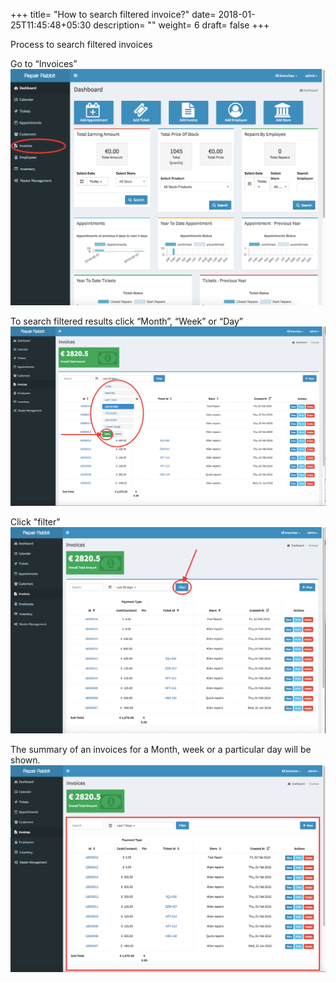 +++
title= "How to search filtered invoice?"
date= 2018-01-25T11:45:48+05:30
description= ""
weight= 6 
draft= false
+++




Process to search filtered invoices
 

Go to “Invoices” 
![How to search filtered invoice?](/images/invoice/how_to_search_filtered_invoice/go_to_invoice.png)

To search filtered results click “Month”, “Week” or “Day”
![How to search filtered invoice?](/images/invoice/how_to_search_filtered_invoice/select_date_and_apply.png)

Click "filter"
![How to search filtered invoice?](/images/invoice/how_to_search_filtered_invoice/filtered_invoice.png)

The summary of an invoices for a Month, week or a particular day will be shown.
![How to search filtered invoice?](/images/invoice/how_to_search_filtered_invoice/summary_for_filtered_invoice.png)


